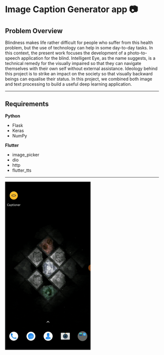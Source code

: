# Image Caption Generator app 📷

## Problem Overview

Blindness makes life rather difficult for people who suffer from this health problem, but the use of technology can help in some day-to-day tasks. In this context, the present work focuses the development of a photo-to-speech application for the blind. Intelligent Eye, as the name suggests, is a technical remedy for the visually impaired so that they can navigate themselves with their own self without external assistance. Ideology behind this project is to strike an impact on the society so that visually backward beings can equalise their status. In this project, we combined both image and text processing to build a useful deep learning application.


---

## Requirements

**Python**
* Flask
* Keras
* NumPy

**Flutter**
* image_picker
* dio
* http
* flutter_tts

---

<img src="https://github.com/HeliosX7/caption-generator-app/blob/master/images/demo.gif" width="280" height="550">

